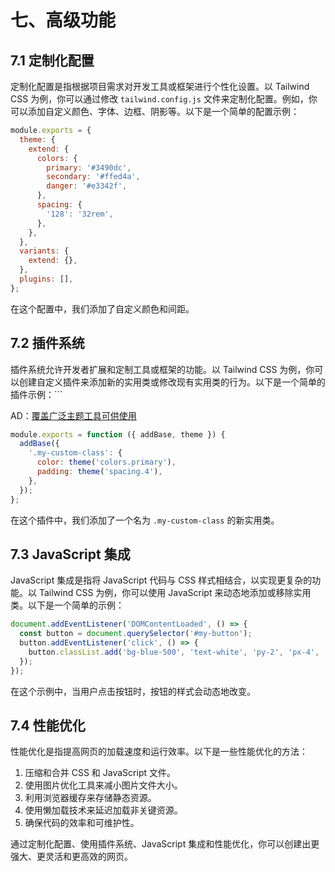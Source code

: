 
# 七、高级功能

## 7.1 定制化配置

定制化配置是指根据项目需求对开发工具或框架进行个性化设置。以 Tailwind CSS 为例，你可以通过修改 `tailwind.config.js` 文件来定制化配置。例如，你可以添加自定义颜色、字体、边框、阴影等。以下是一个简单的配置示例：

```js
module.exports = {
  theme: {
    extend: {
      colors: {
        primary: '#3490dc',
        secondary: '#ffed4a',
        danger: '#e3342f',
      },
      spacing: {
        '128': '32rem',
      },
    },
  },
  variants: {
    extend: {},
  },
  plugins: [],
};
```

在这个配置中，我们添加了自定义颜色和间距。

## 7.2 插件系统

插件系统允许开发者扩展和定制工具或框架的功能。以 Tailwind CSS 为例，你可以创建自定义插件来添加新的实用类或修改现有实用类的行为。以下是一个简单的插件示例：\`\`\`

AD：[覆盖广泛主题工具可供使用](https://link.juejin.cn/?target=https%3A%2F%2Ftoolkit.cmdragon.cn%2F "https://toolkit.cmdragon.cn/")

```js
module.exports = function ({ addBase, theme }) {
  addBase({
    '.my-custom-class': {
      color: theme('colors.primary'),
      padding: theme('spacing.4'),
    },
  });
};
```

在这个插件中，我们添加了一个名为 `.my-custom-class` 的新实用类。

## 7.3 JavaScript 集成

JavaScript 集成是指将 JavaScript 代码与 CSS 样式相结合，以实现更复杂的功能。以 Tailwind CSS 为例，你可以使用 JavaScript 来动态地添加或移除实用类。以下是一个简单的示例：

```js
document.addEventListener('DOMContentLoaded', () => {
  const button = document.querySelector('#my-button');
  button.addEventListener('click', () => {
    button.classList.add('bg-blue-500', 'text-white', 'py-2', 'px-4', 'rounded');
  });
});
```

在这个示例中，当用户点击按钮时，按钮的样式会动态地改变。

## 7.4 性能优化

性能优化是指提高网页的加载速度和运行效率。以下是一些性能优化的方法：

1.  压缩和合并 CSS 和 JavaScript 文件。
2.  使用图片优化工具来减小图片文件大小。
3.  利用浏览器缓存来存储静态资源。
4.  使用懒加载技术来延迟加载非关键资源。
5.  确保代码的效率和可维护性。

通过定制化配置、使用插件系统、JavaScript 集成和性能优化，你可以创建出更强大、更灵活和更高效的网页。
